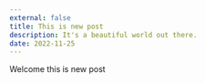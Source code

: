 ```yaml
---
external: false
title: This is new post
description: It's a beautiful world out there.
date: 2022-11-25
---
```


Welcome this is new post
